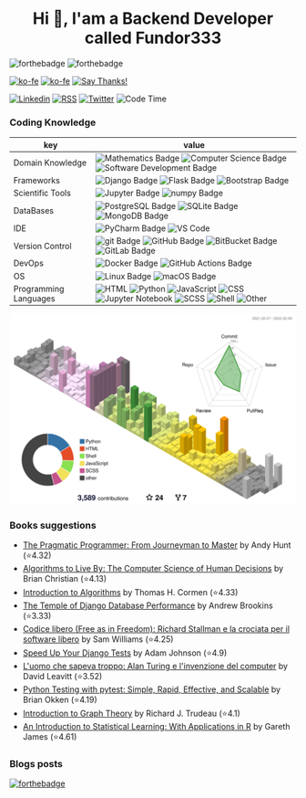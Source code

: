 <h1 align="center">Hi 👋, I'am a Backend Developer called Fundor333</h1>


![forthebadge](https://forthebadge.com/images/badges/you-didnt-ask-for-this.svg)
![forthebadge](https://forthebadge.com/images/badges/powered-by-electricity.svg)

[![ko-fe](https://img.shields.io/badge/Ko--fi-donate-F16061?logo=Ko-fi&style=for-the-badge)](https://ko-fi.com/fundor333)
[![ko-fe](https://img.shields.io/badge/Buy%20me%20a%20coffe-donate-FFDD00?logo=Buy-me-a-Coffee&style=for-the-badge)](https://www.buymeacoffee.com/fundor333)
[![Say Thanks!](https://img.shields.io/badge/Say%20Thanks-thank-1EAEDB.svg?style=for-the-badge)](https://saythanks.io/to/github@fundor333.com)

[![Linkedin](https://img.shields.io/badge/LinkedIn-connect-0077B5?style=for-the-badge&logo=linkedin)](https://www.linkedin.com/in/%F0%9F%90%8D-matteo-scarpa-78969263/
)
[![RSS](https://img.shields.io/badge/RSS-read-FFA500?logo=rss&style=for-the-badge)](https:fundor333.com/index.xml)
[![Twitter](https://img.shields.io/badge/Twitter-follow-1DA1F2?logo=twitter&style=for-the-badge)](https://twitter.com/fundor333)
![Code Time](https://img.shields.io/endpoint?url=https://codetime-api.datreks.com/badge/1371?logoColor=white%26project=%26recentMS=0%26showProject=false&style=for-the-badge)

### Coding Knowledge

key                      |value
-------------------------|-------------------------------------------------------------------
Domain Knowledge         | ![Mathematics Badge](https://img.shields.io/badge/-Mathematics-f73e3e?style=for-the-badge&logo=mathworks&logoColor=white&color=f73e3e) ![Computer Science Badge](https://img.shields.io/badge/-Computer%20Science-7b18a2?style=for-the-badge&logo=smartthings&logoColor=white&color=7b18a2) ![Software Development Badge](https://img.shields.io/badge/-Software%20Development-fbc157?style=for-the-badge&logo=webpack&logoColor=000&color=fbc157)
Frameworks               | ![Django Badge](https://img.shields.io/badge/-Django-092E20?style=for-the-badge&logo=Django&logoColor=white&color=092E20) ![Flask Badge](https://img.shields.io/badge/-Flask-000000?style=for-the-badge&logo=Flask&logoColor=white&color=000000)  ![Bootstrap Badge](https://img.shields.io/badge/-Bootstrap-7952B3?style=for-the-badge&logo=Bootstrap&logoColor=white&color=7952B3)
Scientific Tools         | ![Jupyter Badge](https://img.shields.io/badge/-Jupyter-F37626?style=for-the-badge&logo=Jupyter&logoColor=white&color=F37626) ![numpy Badge](https://img.shields.io/badge/-numpy-013243?style=for-the-badge&logo=numpy&logoColor=white&color=013243)
DataBases                | ![PostgreSQL Badge](https://img.shields.io/badge/-PostgreSQL-336791?style=for-the-badge&logo=PostgreSQL&logoColor=white&color=336791) ![SQLite Badge](https://img.shields.io/badge/-SQLite-003B57?style=for-the-badge&logo=SQLite&logoColor=white&color=003B57) ![MongoDB Badge](https://img.shields.io/badge/-MongoDB-47A248?style=for-the-badge&logo=MongoDB&logoColor=white&color=47A248) 
IDE               | ![PyCharm Badge](https://img.shields.io/badge/-PyCharm-000?style=for-the-badge&logo=PyCharm&logoColor=white&color=000)  ![VS Code](https://img.shields.io/badge/visualstudiocode-blue.svg?logo=visual-studio-code&style=for-the-badge)
Version Control          | ![git Badge](https://img.shields.io/badge/-git-F05032?style=for-the-badge&logo=git&logoColor=white&color=F05032) ![GitHub Badge](https://img.shields.io/badge/-GitHub-181717?style=for-the-badge&logo=GitHub&logoColor=white&color=181717) ![BitBucket Badge](https://img.shields.io/badge/-BitBucket-0052CC?style=for-the-badge&logo=BitBucket&logoColor=white&color=0052CC) ![GitLab Badge](https://img.shields.io/badge/-GitLab-F05032?style=for-the-badge&logo=GitLab&logoColor=white&color=FCA121)
DevOps                   | ![Docker Badge](https://img.shields.io/badge/-Docker-2496ED?style=for-the-badge&logo=Docker&logoColor=white&color=2496ED) ![GitHub Actions Badge](https://img.shields.io/badge/-GitHub%20Actions-2088FF?style=for-the-badge&logo=GitHub%20Actions&logoColor=white&color=2088FF) 
OS                       | ![Linux Badge](https://img.shields.io/badge/-Linux-FCC624?style=for-the-badge&logo=Linux&logoColor=000&color=FCC624) ![macOS Badge](https://img.shields.io/badge/-macOS-000?style=for-the-badge&logo=Apple&logoColor=white&color=000)
Programming Languages    | ![HTML](https://img.shields.io/badge/HTML-42.9%25-%23e34c26?style=for-the-badge&logo=HTML&logoColor=%23e34c26&color=%23e34c26) ![Python](https://img.shields.io/badge/Python-23%25-%233572A5?style=for-the-badge&logo=Python&logoColor=%233572A5&color=%233572A5) ![JavaScript](https://img.shields.io/badge/JavaScript-13.5%25-%23f1e05a?style=for-the-badge&logo=JavaScript&logoColor=%23f1e05a&color=%23f1e05a) ![CSS](https://img.shields.io/badge/CSS-6.9%25-%23563d7c?style=for-the-badge&logo=CSS&logoColor=%23563d7c&color=%23563d7c) ![Jupyter Notebook](https://img.shields.io/badge/Jupyter%20Notebook-4.9%25-%23DA5B0B?style=for-the-badge&logo=Jupyter%20Notebook&logoColor=%23DA5B0B&color=%23DA5B0B) ![SCSS](https://img.shields.io/badge/SCSS-2.5%25-%23c6538c?style=for-the-badge&logo=SCSS&logoColor=%23c6538c&color=%23c6538c) ![Shell](https://img.shields.io/badge/Shell-2.4%25-%2389e051?style=for-the-badge&logo=Shell&logoColor=%2389e051&color=%2389e051) ![Other](https://img.shields.io/badge/Other-3.5%25-%23ededed?style=for-the-badge&logo=Other&logoColor=%23ededed&color=%23ededed) 

![](./profile-3d-contrib/profile-season-animate.svg)

<!--START_SECTION:waka-->
<!--END_SECTION:waka-->

### Books suggestions
<!-- GOODREADS-LIST:START -->
- [The Pragmatic Programmer: From Journeyman to Master](https://www.goodreads.com/review/show/4134513316?utm_medium=api&utm_source=rss) by Andy Hunt (⭐️4.32)
- [Algorithms to Live By: The Computer Science of Human Decisions](https://www.goodreads.com/review/show/4134512811?utm_medium=api&utm_source=rss) by Brian Christian (⭐️4.13)
- [Introduction to Algorithms](https://www.goodreads.com/review/show/3979104930?utm_medium=api&utm_source=rss) by Thomas H. Cormen (⭐️4.33)
- [The Temple of Django Database Performance](https://www.goodreads.com/review/show/3904584133?utm_medium=api&utm_source=rss) by Andrew Brookins (⭐️3.33)
- [Codice libero (Free as in Freedom): Richard Stallman e la crociata per il software libero](https://www.goodreads.com/review/show/3979088374?utm_medium=api&utm_source=rss) by Sam  Williams (⭐️4.25)
- [Speed Up Your Django Tests](https://www.goodreads.com/review/show/3979084324?utm_medium=api&utm_source=rss) by Adam    Johnson (⭐️4.9)
- [L'uomo che sapeva troppo: Alan Turing e l'invenzione del computer](https://www.goodreads.com/review/show/3379551629?utm_medium=api&utm_source=rss) by David Leavitt (⭐️3.52)
- [Python Testing with pytest: Simple, Rapid, Effective, and Scalable](https://www.goodreads.com/review/show/3379582780?utm_medium=api&utm_source=rss) by Brian Okken (⭐️4.19)
- [Introduction to Graph Theory](https://www.goodreads.com/review/show/3385145021?utm_medium=api&utm_source=rss) by Richard J. Trudeau (⭐️4.1)
- [An Introduction to Statistical Learning: With Applications in R](https://www.goodreads.com/review/show/3385145297?utm_medium=api&utm_source=rss) by Gareth James (⭐️4.61)
<!-- GOODREADS-LIST:END -->

### Blogs posts
<!-- BLOG-POST-LIST:START -->
<!-- BLOG-POST-LIST:END -->

[![forthebadge](https://forthebadge.com/images/badges/check-it-out.svg)](https://fundor333.com)
